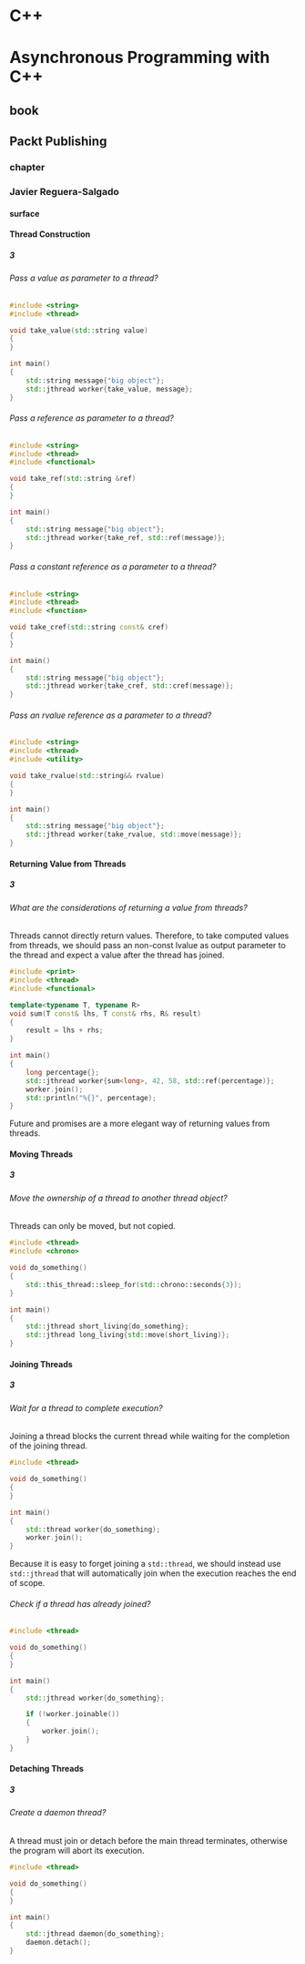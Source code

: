 # C++
# Asynchronous Programming with C++
## book
## Packt Publishing
### chapter
### Javier Reguera-Salgado
#### surface

#### Thread Construction
##### 3

###### Pass a value as parameter to a thread?

```cpp
#include <string>
#include <thread>

void take_value(std::string value)
{
}

int main()
{
    std::string message{"big object"};
    std::jthread worker{take_value, message};
}
```

###### Pass a reference as parameter to a thread?

```cpp
#include <string>
#include <thread>
#include <functional>

void take_ref(std::string &ref)
{
}

int main()
{
    std::string message{"big object"};
    std::jthread worker{take_ref, std::ref(message)};
}
```

###### Pass a constant reference as a parameter to a thread?

```cpp
#include <string>
#include <thread>
#include <function>

void take_cref(std::string const& cref)
{
}

int main()
{
    std::string message{"big object"};
    std::jthread worker{take_cref, std::cref(message)};
}
```

###### Pass an rvalue reference as a parameter to a thread?

```cpp
#include <string>
#include <thread>
#include <utility>

void take_rvalue(std::string&& rvalue)
{
}

int main()
{
    std::string message{"big object"};
    std::jthread worker{take_rvalue, std::move(message)};
}
```

#### Returning Value from Threads
##### 3

###### What are the considerations of returning a value from threads?

Threads cannot directly return values. Therefore, to take computed values from threads, we should pass an non-const lvalue as output parameter to the thread and expect a value after the thread has joined.

```cpp
#include <print>
#include <thread>
#include <functional>

template<typename T, typename R>
void sum(T const& lhs, T const& rhs, R& result)
{
    result = lhs + rhs;
}

int main()
{
    long percentage{};
    std::jthread worker{sum<long>, 42, 58, std::ref(percentage)};
    worker.join();
    std::println("%{}", percentage);
}
```

Future and promises are a more elegant way of returning values from threads.

#### Moving Threads
##### 3

###### Move the ownership of a thread to another thread object?

Threads can only be moved, but not copied.

```cpp
#include <thread>
#include <chrono>

void do_something()
{
    std::this_thread::sleep_for(std::chrono::seconds{3});
}

int main()
{
    std::jthread short_living{do_something};
    std::jthread long_living{std::move(short_living)};
}
```

#### Joining Threads
##### 3

###### Wait for a thread to complete execution?

Joining a thread blocks the current thread while waiting for the completion of the joining thread.

```cpp
#include <thread>

void do_something()
{
}

int main()
{
    std::thread worker{do_something);
    worker.join();
}
```

Because it is easy to forget joining a `std::thread`, we should instead use `std::jthread` that will automatically join when the execution reaches the end of scope.

###### Check if a thread has already joined?

```cpp
#include <thread>

void do_something()
{
}

int main()
{
    std::jthread worker{do_something};

    if (!worker.joinable())
    {
        worker.join();
    }
}
```

#### Detaching Threads
##### 3

###### Create a daemon thread?

A thread must join or detach before the main thread terminates, otherwise the program will abort its execution.

```cpp
#include <thread>

void do_something()
{
}

int main()
{
    std::jthread daemon{do_something};
    daemon.detach();
}
```
